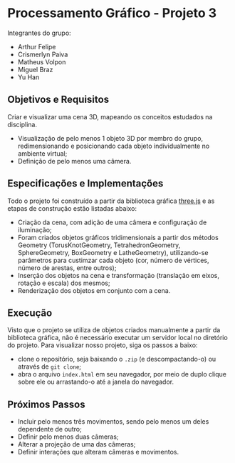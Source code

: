 # Processamento Gráfico - Projeto 3

Integrantes do grupo:
* Arthur Felipe
* Crismerlyn Paiva
* Matheus Volpon
* Miguel Braz
* Yu Han

## Objetivos e Requisitos
Criar e visualizar uma cena 3D, mapeando os conceitos estudados na disciplina.
* Visualização de pelo menos 1 objeto 3D por membro do grupo, redimensionando e posicionando cada objeto individualmente no ambiente virtual;
* Definição de pelo menos uma câmera.

## Especificações e Implementações
Todo o projeto foi construído a partir da biblioteca gráfica [three.js](https://threejs.org/) e as etapas de construção estão listadas abaixo:
* Criação da cena, com adição de uma câmera e configuração de iluminação;
* Foram criados objetos gráficos tridimensionais a partir dos métodos Geometry (TorusKnotGeometry, TetrahedronGeometry, SphereGeometry, BoxGeometry e LatheGeometry), utilizando-se parâmetros para custimzar cada objeto (cor, número de vértices, número de arestas, entre outros);
* Inserção dos objetos na cena e transformação (translação em eixos, rotação e escala) dos mesmos;
* Renderização dos objetos em conjunto com a cena.

## Execução
Visto que o projeto se utiliza de objetos criados manualmente a partir da biblioteca gráfica, não é necessário executar um servidor local no diretório do projeto. Para visualizar nosso projeto, siga os passos a baixo:
* clone o repositório, seja baixando o ```.zip``` (e descompactando-o) ou através de ```git clone```;
* abra o arquivo ```index.html``` em seu navegador, por meio de duplo clique sobre ele ou arrastando-o até a janela do navegador.

## Próximos Passos
* Incluir pelo menos três movimentos, sendo pelo menos um deles dependente de outro;
* Definir pelo menos duas câmeras;
* Alterar a projeção de uma das câmeras;
* Definir interações que alteram câmeras e movimentos.
